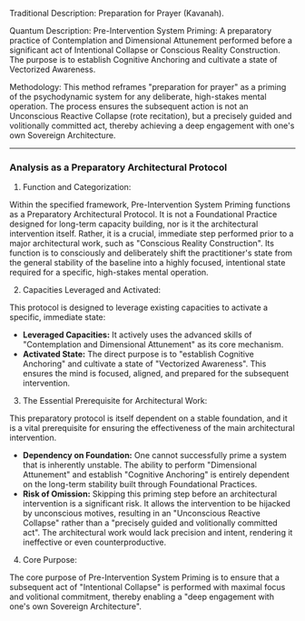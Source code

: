   

Traditional Description: Preparation for Prayer (Kavanah).

Quantum Description: Pre-Intervention System Priming: A preparatory practice of Contemplation and Dimensional Attunement performed before a significant act of Intentional Collapse or Conscious Reality Construction. The purpose is to establish Cognitive Anchoring and cultivate a state of Vectorized Awareness.

Methodology: This method reframes "preparation for prayer" as a priming of the psychodynamic system for any deliberate, high-stakes mental operation. The process ensures the subsequent action is not an Unconscious Reactive Collapse (rote recitation), but a precisely guided and volitionally committed act, thereby achieving a deep engagement with one's own Sovereign Architecture.

---

### Analysis as a Preparatory Architectural Protocol

1. Function and Categorization:

Within the specified framework, Pre-Intervention System Priming functions as a Preparatory Architectural Protocol. It is not a Foundational Practice designed for long-term capacity building, nor is it the architectural intervention itself. Rather, it is a crucial, immediate step performed prior to a major architectural work, such as "Conscious Reality Construction". Its function is to consciously and deliberately shift the practitioner's state from the general stability of the baseline into a highly focused, intentional state required for a specific, high-stakes mental operation.

2. Capacities Leveraged and Activated:

This protocol is designed to leverage existing capacities to activate a specific, immediate state:

- **Leveraged Capacities:** It actively uses the advanced skills of "Contemplation and Dimensional Attunement" as its core mechanism.
- **Activated State:** The direct purpose is to "establish Cognitive Anchoring" and cultivate a state of "Vectorized Awareness". This ensures the mind is focused, aligned, and prepared for the subsequent intervention.

3. The Essential Prerequisite for Architectural Work:

This preparatory protocol is itself dependent on a stable foundation, and it is a vital prerequisite for ensuring the effectiveness of the main architectural intervention.

- **Dependency on Foundation:** One cannot successfully prime a system that is inherently unstable. The ability to perform "Dimensional Attunement" and establish "Cognitive Anchoring" is entirely dependent on the long-term stability built through Foundational Practices.
- **Risk of Omission:** Skipping this priming step before an architectural intervention is a significant risk. It allows the intervention to be hijacked by unconscious motives, resulting in an "Unconscious Reactive Collapse" rather than a "precisely guided and volitionally committed act". The architectural work would lack precision and intent, rendering it ineffective or even counterproductive.

4. Core Purpose:

The core purpose of Pre-Intervention System Priming is to ensure that a subsequent act of "Intentional Collapse" is performed with maximal focus and volitional commitment, thereby enabling a "deep engagement with one's own Sovereign Architecture".